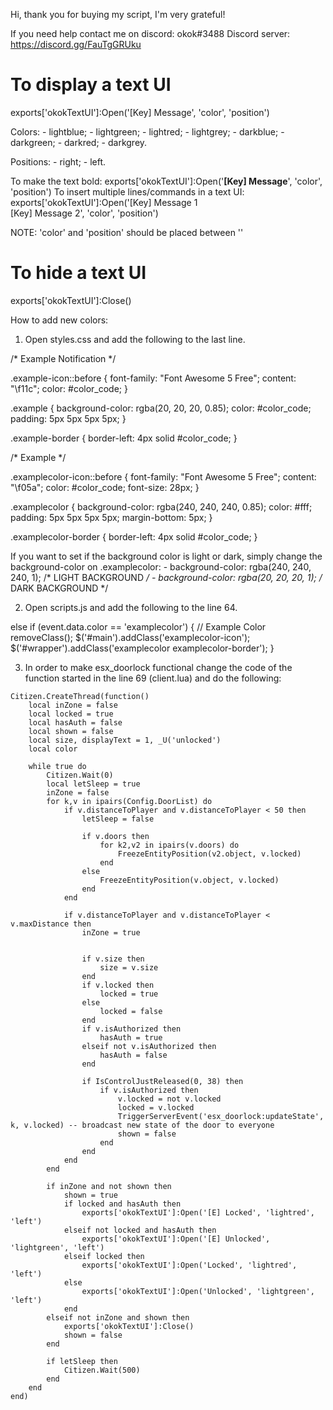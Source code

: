 Hi, thank you for buying my script, I'm very grateful!

If you need help contact me on discord: okok#3488
Discord server: https://discord.gg/FauTgGRUku

# To display a text UI

exports['okokTextUI']:Open('[Key] Message', 'color', 'position')

Colors:
	- lightblue;
	- lightgreen;
	- lightred;
	- lightgrey;
	- darkblue;
	- darkgreen;
	- darkred;
	- darkgrey.

Positions:
	- right;
	- left.

To make the text bold: exports['okokTextUI']:Open('<b>[Key] Message</b>', 'color', 'position')
To insert multiple lines/commands in a text UI: exports['okokTextUI']:Open('[Key] Message 1<br>[Key] Message 2', 'color', 'position')

NOTE: 'color' and 'position' should be placed between ''

# To hide a text UI

exports['okokTextUI']:Close()

How to add new colors:

1. Open styles.css and add the following to the last line.

/* Example Notification */

.example-icon::before {
	font-family: "Font Awesome 5 Free";
	content: "\f11c";
	color: #color_code;
}

.example {
	background-color: rgba(20, 20, 20, 0.85);
	color: #color_code;
	padding: 5px 5px 5px 5px;
}

.example-border {
	border-left: 4px solid #color_code;
}

/* Example */

.examplecolor-icon::before {
	font-family: "Font Awesome 5 Free";
	content: "\f05a";
	color: #color_code;
	font-size: 28px;
}

.examplecolor {
	background-color: rgba(240, 240, 240, 0.85);
	color: #fff;
	padding: 5px 5px 5px 5px;
	margin-bottom: 5px;
}

.examplecolor-border {
	border-left: 4px solid #color_code;
}

If you want to set if the background color is light or dark, simply change the background-color on .examplecolor:
	- background-color: rgba(240, 240, 240, 1); /* LIGHT BACKGROUND */
	- background-color: rgba(20, 20, 20, 1); /* DARK BACKGROUND */


2. Open scripts.js and add the following to the line 64.

else if (event.data.color == 'examplecolor') { // Example Color
	removeClass();
	$('#main').addClass('examplecolor-icon');
	$('#wrapper').addClass('examplecolor examplecolor-border');
}

3. In order to make esx_doorlock functional change the code of the function started in the line 69 (client.lua) and do the following:

```
Citizen.CreateThread(function()
	local inZone = false
	local locked = true
	local hasAuth = false
	local shown = false
	local size, displayText = 1, _U('unlocked')
	local color

	while true do
		Citizen.Wait(0)
		local letSleep = true
		inZone = false
		for k,v in ipairs(Config.DoorList) do
			if v.distanceToPlayer and v.distanceToPlayer < 50 then
				letSleep = false

				if v.doors then
					for k2,v2 in ipairs(v.doors) do
						FreezeEntityPosition(v2.object, v.locked)
					end
				else
					FreezeEntityPosition(v.object, v.locked)
				end
			end

			if v.distanceToPlayer and v.distanceToPlayer < v.maxDistance then
				inZone = true
				

				if v.size then
					size = v.size
				end
				if v.locked then
					locked = true
				else
					locked = false
				end
				if v.isAuthorized then
					hasAuth = true
				elseif not v.isAuthorized then
					hasAuth = false
				end

				if IsControlJustReleased(0, 38) then
					if v.isAuthorized then
						v.locked = not v.locked
						locked = v.locked
						TriggerServerEvent('esx_doorlock:updateState', k, v.locked) -- broadcast new state of the door to everyone
						shown = false
					end
				end
			end
		end

		if inZone and not shown then
			shown = true
			if locked and hasAuth then
				exports['okokTextUI']:Open('[E] Locked', 'lightred', 'left')
			elseif not locked and hasAuth then
				exports['okokTextUI']:Open('[E] Unlocked', 'lightgreen', 'left')
			elseif locked then
				exports['okokTextUI']:Open('Locked', 'lightred', 'left')
			else
				exports['okokTextUI']:Open('Unlocked', 'lightgreen', 'left')
			end
		elseif not inZone and shown then
			exports['okokTextUI']:Close()
			shown = false
		end

		if letSleep then
			Citizen.Wait(500)
		end
	end
end)
```